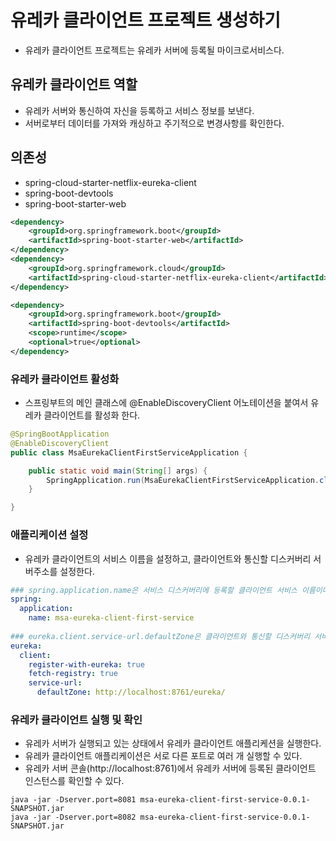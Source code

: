 # 유레카 클라이언트 프로젝트 생성하기
- 유레카 클라이언트 프로젝트는 유레카 서버에 등록될 마이크로서비스다.

## 유레카 클라이언트 역할
- 유레카 서버와 통신하여 자신을 등록하고 서비스 정보를 보낸다.
- 서버로부터 데이터를 가져와 캐싱하고 주기적으로 변경사항를 확인한다.

## 의존성
- spring-cloud-starter-netflix-eureka-client
- spring-boot-devtools
- spring-boot-starter-web
```xml
<dependency>
	<groupId>org.springframework.boot</groupId>
	<artifactId>spring-boot-starter-web</artifactId>
</dependency>
<dependency>
    <groupId>org.springframework.cloud</groupId>
    <artifactId>spring-cloud-starter-netflix-eureka-client</artifactId>
</dependency>

<dependency>
    <groupId>org.springframework.boot</groupId>
    <artifactId>spring-boot-devtools</artifactId>
    <scope>runtime</scope>
    <optional>true</optional>
</dependency>
```

### 유레카 클라이언트 활성화
- 스프링부트의 메인 클래스에 @EnableDiscoveryClient 어노테이션을 붙여서 유레카 클라이언트를 활성화 한다.
```java
@SpringBootApplication
@EnableDiscoveryClient
public class MsaEurekaClientFirstServiceApplication {

	public static void main(String[] args) {
		SpringApplication.run(MsaEurekaClientFirstServiceApplication.class, args);
	}

}
```

### 애플리케이션 설정
- 유레카 클라이언트의 서비스 이름을 설정하고, 클라이언트와 통신할 디스커버리 서버주소를 설정한다.
```yml
### spring.application.name은 서비스 디스커버리에 등록할 클라이언트 서비스 이름이다.
spring:
  application:
    name: msa-eureka-client-first-service
    
### eureka.client.service-url.defaultZone은 클라이언트와 통신할 디스커버리 서버 주소를 설정한다.
eureka:
  client:
    register-with-eureka: true
    fetch-registry: true
    service-url:
      defaultZone: http://localhost:8761/eureka/
```

### 유레카 클라이언트 실행 및 확인
- 유레카 서버가 실행되고 있는 상태에서 유레카 클라이언트 애플리케션을 실행한다.
- 유레카 클라이언트 애플리케이션은 서로 다른 포트로 여러 개 실행할 수 있다.
- 유레카 서버 콘솔(http://localhost:8761)에서 유레카 서버에 등록된 클라이언트 인스턴스를 확인할 수 있다.
```command
java -jar -Dserver.port=8081 msa-eureka-client-first-service-0.0.1-SNAPSHOT.jar
java -jar -Dserver.port=8082 msa-eureka-client-first-service-0.0.1-SNAPSHOT.jar
```